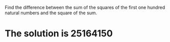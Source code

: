 Find the difference between the sum of the squares of the first one hundred natural numbers
and the square of the sum.

# The solution is 25164150
